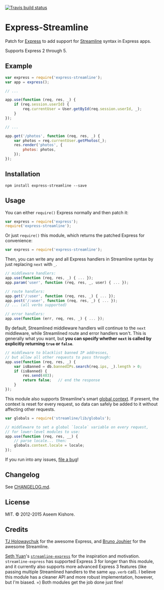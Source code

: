 [![Travis build status](https://travis-ci.org/aseemk/express-streamline.svg?branch=master)](https://travis-ci.org/aseemk/express-streamline)

# Express-Streamline

Patch for [Express](http://expressjs.com/) to add support for
[Streamline](https://github.com/Sage/streamlinejs) syntax in Express apps.

Supports Express 2 through 5.

## Example

```js
var express = require('express-streamline');
var app = express();

// ...

app.use(function (req, res, _) {
    if (req.session.userId) {
        req.currentUser = User.getById(req.session.userId, _);
    }
});

// ...

app.get('/photos', function (req, res, _) {
    var photos = req.currentUser.getPhotos(_);
    res.render('photos', {
        photos: photos,
    });
});
```

## Installation

```
npm install express-streamline --save
```

## Usage

You can either `require()` Express normally and then patch it:

```js
var express = require('express');
require('express-streamline');
```

Or just `require()` this module, which returns the patched Express for
convenience:

```js
var express = require('express-streamline');
```

Then, you can write any and all Express handlers in Streamline syntax by just
replacing `next` with `_`.

```js
// middleware handlers:
app.use(function (req, res, _) { ... });
app.param('user', function (req, res, _, user) { ... });

// route handlers:
app.get('/:user', function (req, res, _) { ... });
app.post('/:user', function (req, res, _) { ... });
// ... (all verbs supported)

// error handlers:
app.use(function (err, req, res, _) { ... });
```

By default, Streamlined middleware handlers will continue to the `next`
middleware, while Streamlined route and error handlers won't.
This is generally what you want, but **you can specify whether `next` is
called by explicitly returning `true` or `false`**.

```js
// middleware to blacklist banned IP addresses,
// but allow all other requests to pass through:
app.use(function (req, res, _) {
    var isBanned = db.bannedIPs.search(req.ips, _).length > 0;
    if (isBanned) {
        res.send(403);
        return false;   // end the response
    }
});
```

This module also supports Streamline's smart
[global context](https://github.com/Sage/streamlinejs/blob/master/lib/globals.md).
If present, the context is reset for every request, so data can safely be
added to it without affecting other requests.

```js
var globals = require('streamline/lib/globals');

// middleware to set a global `locale` variable on every request,
// for lower-level modules to use:
app.use(function (req, res, __) {
    // parse locale... then:
    globals.context.locale = locale;
});
```

If you run into any issues, [file a bug](https://github.com/aseemk/express-streamline/issues/)!

## Changelog

See [CHANGELOG.md](./CHANGELOG.md).

## License

MIT. &copy; 2012-2015 Aseem Kishore.

## Credits

[TJ Holowaychuk](https://github.com/visionmedia) for the awesome Express, and
[Bruno Jouhier](https://github.com/bjouhier) for the awesome Streamline.

[Seth Yuan](https://github.com/sethyuan)'s
[`streamline-express`](https://github.com/sethyuan/streamline-express) for the
inspiration and motivation.
`streamline-express` has supported Express 3 for longer than this module, and
it currently also supports more advanced Express 3 features (like passing
multiple Streamlined handlers to the same `app.verb` call).
I believe this module has a cleaner API and more robust implementation,
however, but I'm biased. =) Both modules get the job done just fine!
